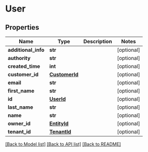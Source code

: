 # User

## Properties
Name | Type | Description | Notes
------------ | ------------- | ------------- | -------------
**additional_info** | **str** |  | [optional] 
**authority** | **str** |  | [optional] 
**created_time** | **int** |  | [optional] 
**customer_id** | [**CustomerId**](CustomerId.md) |  | [optional] 
**email** | **str** |  | [optional] 
**first_name** | **str** |  | [optional] 
**id** | [**UserId**](UserId.md) |  | [optional] 
**last_name** | **str** |  | [optional] 
**name** | **str** |  | [optional] 
**owner_id** | [**EntityId**](EntityId.md) |  | [optional] 
**tenant_id** | [**TenantId**](TenantId.md) |  | [optional] 

[[Back to Model list]](../README.md#documentation-for-models) [[Back to API list]](../README.md#documentation-for-api-endpoints) [[Back to README]](../README.md)

